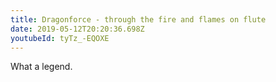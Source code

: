 ```yaml
---
title: Dragonforce - through the fire and flames on flute
date: 2019-05-12T20:20:36.698Z
youtubeId: tyTz_-EQOXE
---
```

What a legend.
